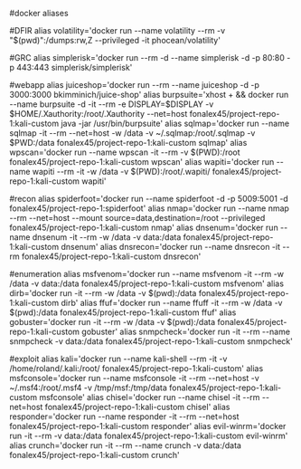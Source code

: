 #docker aliases

#DFIR
alias volatility='docker run --name volatility --rm -v "$(pwd)":/dumps:rw,Z --privileged -it phocean/volatility'

#GRC
alias simplerisk='docker run --rm -d --name simplerisk -d -p 80:80 -p 443:443 simplerisk/simplerisk'

#webapp
alias juiceshop='docker run --rm --name juiceshop -d -p 3000:3000 bkimminich/juice-shop'
alias burpsuite='xhost + && docker run --name burpsuite -d -it --rm -e DISPLAY=$DISPLAY -v $HOME/.Xauthority:/root/.Xauthority --net=host fonalex45/project-repo-1:kali-custom java -jar /usr/bin/burpsuite'
alias sqlmap='docker run --name sqlmap -it --rm --net=host -w /data -v ~/.sqlmap:/root/.sqlmap -v $PWD:/data fonalex45/project-repo-1:kali-custom sqlmap'
alias wpscan='docker run --name wpscan -it --rm -v $(PWD):/root fonalex45/project-repo-1:kali-custom wpscan'
alias wapiti='docker run --name wapiti --rm -it -w /data -v $(PWD):/root/.wapiti/  fonalex45/project-repo-1:kali-custom wapiti'

#recon
alias spiderfoot='docker run --name spiderfoot -d -p 5009:5001 -d fonalex45/project-repo-1:spiderfoot'
alias nmap='docker run --name nmap --rm --net=host --mount source=data,destination=/root --privileged fonalex45/project-repo-1:kali-custom   nmap'
alias dnsenum='docker run --name dnsenum -it --rm -w /data -v data:/data fonalex45/project-repo-1:kali-custom dnsenum'
alias dnsrecon='docker run --name dnsrecon -it --rm fonalex45/project-repo-1:kali-custom dnsrecon'

#enumeration
alias msfvenom='docker run --name msfvenom -it --rm -w /data -v data:/data fonalex45/project-repo-1:kali-custom msfvenom'
alias dirb='docker run -it --rm -w /data -v $(pwd):/data fonalex45/project-repo-1:kali-custom dirb'
alias ffuf='docker run --name ffuff -it --rm -w /data -v $(pwd):/data fonalex45/project-repo-1:kali-custom ffuf'
alias gobuster='docker run -it --rm -w /data -v $(pwd):/data fonalex45/project-repo-1:kali-custom gobuster'
alias snmpcheck='docker run -it --rm --name snmpcheck -v data:/data fonalex45/project-repo-1:kali-custom snmpcheck'

#exploit
alias kali='docker run --name kali-shell --rm -it -v /home/roland/.kali:/root/ fonalex45/project-repo-1:kali-custom'
alias msfconsole='docker run --name msfconsole -it --rm --net=host  -v ~/.msf4:/root/.msf4 -v /tmp/msf:/tmp/data fonalex45/project-repo-1:kali-custom msfconsole'
alias chisel='docker run --name chisel -it --rm --net=host fonalex45/project-repo-1:kali-custom chisel'
alias responder='docker run --name responder -it --rm --net=host fonalex45/project-repo-1:kali-custom responder'
alias evil-winrm='docker run -it --rm -v data:/data fonalex45/project-repo-1:kali-custom evil-winrm'
alias crunch='docker run -it --rm --name crunch -v data:/data fonalex45/project-repo-1:kali-custom crunch'

